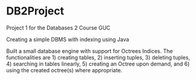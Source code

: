 # DB2Project
Project 1 for the Databases 2 Course GUC

Creating a simple DBMS with indexing using Java

Built a small database engine with support for Octrees Indices. 
The functionalities are 1) creating tables, 2) inserting tuples, 3) deleting tuples, 4) 
searching in tables linearly, 5) creating an Octree upon demand, and 6) using the created 
octree(s) where appropriate. 
